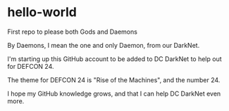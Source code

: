 # hello-world
First repo to please both Gods and Daemons

By Daemons, I mean the one and only Daemon, from our DarkNet.

I'm starting up this GitHub account to be added to DC DarkNet to help out for DEFCON 24.

The theme for DEFCON 24 is "Rise of the Machines", and the number 24.

I hope my GitHub knowledge grows, and that I can help DC DarkNet even more.

